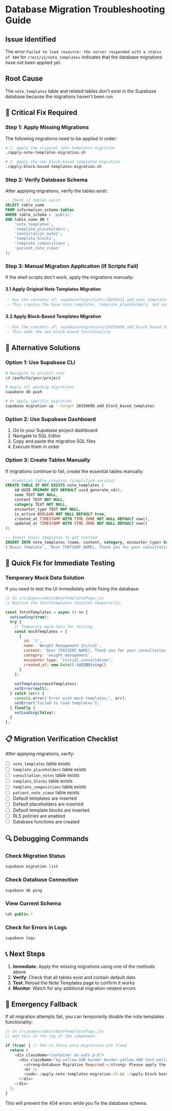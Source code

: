 # Database Migration Troubleshooting Guide

## Issue Identified
The error `Failed to load resource: the server responded with a status of 404` for `/rest/v1/note_templates` indicates that the database migrations have not been applied yet.

## Root Cause
The `note_templates` table and related tables don't exist in the Supabase database because the migrations haven't been run.

## 🚨 Critical Fix Required

### Step 1: Apply Missing Migrations
The following migrations need to be applied in order:

```bash
# 1. Apply the original note templates migration
./apply-note-templates-migration.sh

# 2. Apply the new block-based templates migration
./apply-block-based-templates-migration.sh
```

### Step 2: Verify Database Schema
After applying migrations, verify the tables exist:

```sql
-- Check if tables exist
SELECT table_name 
FROM information_schema.tables 
WHERE table_schema = 'public' 
AND table_name IN (
    'note_templates',
    'template_placeholders', 
    'consultation_notes',
    'template_blocks',
    'template_compositions',
    'patient_note_views'
);
```

### Step 3: Manual Migration Application (If Scripts Fail)

If the shell scripts don't work, apply the migrations manually:

#### 3.1 Apply Original Note Templates Migration
```sql
-- Run the contents of: supabase/migrations/20250521_add_note_templates.sql
-- This creates the base note_templates, template_placeholders, and consultation_notes tables
```

#### 3.2 Apply Block-Based Templates Migration
```sql
-- Run the contents of: supabase/migrations/20250608_add_block_based_templates.sql
-- This adds the new block-based functionality
```

## 🔧 Alternative Solutions

### Option 1: Use Supabase CLI
```bash
# Navigate to project root
cd /path/to/your/project

# Apply all pending migrations
supabase db push

# Or apply specific migration
supabase migration up --target 20250608_add_block_based_templates
```

### Option 2: Use Supabase Dashboard
1. Go to your Supabase project dashboard
2. Navigate to SQL Editor
3. Copy and paste the migration SQL files
4. Execute them in order

### Option 3: Create Tables Manually
If migrations continue to fail, create the essential tables manually:

```sql
-- Essential table creation (simplified version)
CREATE TABLE IF NOT EXISTS note_templates (
    id UUID PRIMARY KEY DEFAULT uuid_generate_v4(),
    name TEXT NOT NULL,
    content TEXT NOT NULL,
    category TEXT NOT NULL,
    encounter_type TEXT NOT NULL,
    is_active BOOLEAN NOT NULL DEFAULT true,
    created_at TIMESTAMP WITH TIME ZONE NOT NULL DEFAULT now(),
    updated_at TIMESTAMP WITH TIME ZONE NOT NULL DEFAULT now()
);

-- Insert basic templates to get started
INSERT INTO note_templates (name, content, category, encounter_type) VALUES
('Basic Template', 'Dear [PATIENT_NAME], Thank you for your consultation. [MEDICATIONS_LIST] Best regards, [PROVIDER_NAME]', 'general', 'initial_consultation');
```

## 🚀 Quick Fix for Immediate Testing

### Temporary Mock Data Solution
If you need to test the UI immediately while fixing the database:

```javascript
// In src/pages/admin/NoteTemplatesPage.jsx
// Replace the fetchTemplates function temporarily:

const fetchTemplates = async () => {
  setLoading(true);
  try {
    // Temporary mock data for testing
    const mockTemplates = [
      {
        id: '1',
        name: 'Weight Management Initial',
        content: 'Dear [PATIENT_NAME], Thank you for your consultation...',
        category: 'weight_management',
        encounter_type: 'initial_consultation',
        created_at: new Date().toISOString()
      }
    ];
    
    setTemplates(mockTemplates);
    setError(null);
  } catch (err) {
    console.error('Error with mock templates:', err);
    setError('Failed to load templates');
  } finally {
    setLoading(false);
  }
};
```

## 📋 Migration Verification Checklist

After applying migrations, verify:

- [ ] `note_templates` table exists
- [ ] `template_placeholders` table exists  
- [ ] `consultation_notes` table exists
- [ ] `template_blocks` table exists
- [ ] `template_compositions` table exists
- [ ] `patient_note_views` table exists
- [ ] Default templates are inserted
- [ ] Default placeholders are inserted
- [ ] Default template blocks are inserted
- [ ] RLS policies are enabled
- [ ] Database functions are created

## 🔍 Debugging Commands

### Check Migration Status
```bash
supabase migration list
```

### Check Database Connection
```bash
supabase db ping
```

### View Current Schema
```sql
\dt public.*
```

### Check for Errors in Logs
```bash
supabase logs
```

## 📞 Next Steps

1. **Immediate**: Apply the missing migrations using one of the methods above
2. **Verify**: Check that all tables exist and contain default data
3. **Test**: Reload the Note Templates page to confirm it works
4. **Monitor**: Watch for any additional migration-related errors

## 🚨 Emergency Fallback

If all migration attempts fail, you can temporarily disable the note templates functionality:

```javascript
// In src/pages/admin/NoteTemplatesPage.jsx
// Add this at the top of the component:

if (true) { // Set to false once migrations are fixed
  return (
    <div className="container mx-auto p-6">
      <div className="bg-yellow-100 border border-yellow-400 text-yellow-700 px-4 py-3 rounded">
        <strong>Database Migration Required:</strong> Please apply the note templates migrations before using this feature.
        <br />
        <code>./apply-note-templates-migration.sh && ./apply-block-based-templates-migration.sh</code>
      </div>
    </div>
  );
}
```

This will prevent the 404 errors while you fix the database schema.

